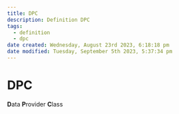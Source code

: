 ```yaml
---
title: DPC
description: Definition DPC
tags:
  - definition
  - dpc
date created: Wednesday, August 23rd 2023, 6:18:18 pm
date modified: Tuesday, September 5th 2023, 5:37:34 pm
---
```

# DPC

**D**ata **P**rovider **C**lass